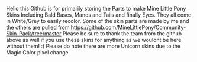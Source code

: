 Hello this Github is for primarily storing the Parts to make Mine Little Pony Skins 
Including Bald Bases, Manes and Tails and finally Eyes. They all come in White/Grey to easily recolor. 
Some of the skin parts are made by me and the others are pulled from https://github.com/MineLittlePony/Community-Skin-Pack/tree/master
Please be sure to thank the team from the github above as well if you use these skins for anything as we wouldnt be here without them! :) 
Please do note there are more Unicorn skins due to the Magic Color pixel change 
